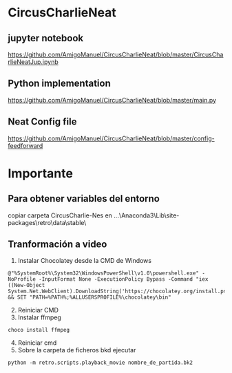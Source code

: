 # CircusCharlieNeat
## jupyter notebook
https://github.com/AmigoManuel/CircusCharlieNeat/blob/master/CircusCharlieNeatJup.ipynb
## Python implementation
https://github.com/AmigoManuel/CircusCharlieNeat/blob/master/main.py
## Neat Config file
https://github.com/AmigoManuel/CircusCharlieNeat/blob/master/config-feedforward

# Importante
## Para obtener variables del entorno
copiar carpeta CircusCharlie-Nes en ...\Anaconda3\Lib\site-packages\retro\data\stable\
## Tranformación a video
1. Instalar Chocolatey desde la CMD de Windows
```
@"%SystemRoot%\System32\WindowsPowerShell\v1.0\powershell.exe" -NoProfile -InputFormat None -ExecutionPolicy Bypass -Command "iex ((New-Object System.Net.WebClient).DownloadString('https://chocolatey.org/install.ps1'))" && SET "PATH=%PATH%;%ALLUSERSPROFILE%\chocolatey\bin"
```
2. Reiniciar CMD
3. Instalar ffmpeg
```
choco install ffmpeg
```
4. Reiniciar cmd
5. Sobre la carpeta de ficheros bkd ejecutar
```
python -m retro.scripts.playback_movie nombre_de_partida.bk2
```

